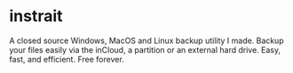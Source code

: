 # instrait
A closed source Windows, MacOS and Linux backup utility I made. Backup your files easily via the inCloud, a partition or an external hard drive. Easy, fast, and efficient. Free forever.
